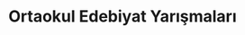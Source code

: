 ---
layout: category
headline: "Ortaokul Edebiyat Yarışmaları 2020"
title: Ortaokul Edebiyat Yarışmaları
key: "ortaokul"
description: ortaokul yarışmalar 2020,  edebiyat yarışmaları, edebiyat yarışması
permalink: "ortaokul-edebiyat-yarismalari/"
---